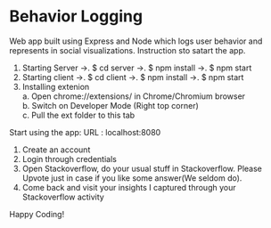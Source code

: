 # Behavior Logging
Web app built using Express and Node which logs user behavior and represents in social visualizations. 
Instruction sto satart the app.
1. Starting Server
  ->. $ cd server
  ->. $ npm install
  ->. $ npm start
2. Starting client
  ->. $ cd client
  ->. $ npm install
  ->. $ npm start
3. Installing extenion <br />
      a. Open chrome://extensions/ in Chrome/Chromium browser <br />
      b. Switch on Developer Mode (Right top corner) <br />
      c. Pull the ext folder to this tab <br />

Start using the app: URL : localhost:8080
1. Create an account
2. Login through credentials
3. Open Stackoverflow, do your usual stuff in Stackoverflow. Please Upvote just in case if you like some answer(We seldom do).
4. Come back and visit your insights I captured through your Stackoverflow activity

Happy Coding!
